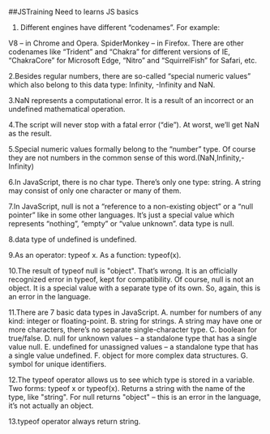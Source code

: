 ##JSTraining
Need to learns JS basics


1. Different engines have different “codenames”. For example:

V8 – in Chrome and Opera.
SpiderMonkey – in Firefox.
There are other codenames like “Trident” and “Chakra” for different versions of IE, “ChakraCore” for Microsoft Edge, “Nitro” and “SquirrelFish” for Safari, etc.

2.Besides regular numbers, there are so-called “special numeric values” which also belong to this data type: Infinity, -Infinity and NaN.

3.NaN represents a computational error. It is a result of an incorrect or an undefined mathematical operation.

4.The script will never stop with a fatal error (“die”). At worst, we’ll get NaN as the result.

5.Special numeric values formally belong to the “number” type. Of course they are not numbers in the common sense of this word.(NaN,Infinity,-Infinity)

6.In JavaScript, there is no char type. There’s only one type: string. A string may consist of only one character or many of them.

7.In JavaScript, null is not a “reference to a non-existing object” or a “null pointer” like in some other languages. It’s just a special value which represents “nothing”, “empty” or “value unknown”. data type is null.

8.data type of undefined is undefined.

9.As an operator: typeof x. As a function: typeof(x).

10.The result of typeof null is "object". That’s wrong. It is an officially recognized error in typeof, kept for compatibility. Of course, null is not an object. 
    It is a special value with a separate type of its own. So, again, this is an error in the language.

11.There are 7 basic data types in JavaScript.
A. number for numbers of any kind: integer or floating-point.
B. string for strings. A string may have one or more characters, there’s no separate single-character type.
C. boolean for true/false.
D. null for unknown values – a standalone type that has a single value null.
E. undefined for unassigned values – a standalone type that has a single value undefined.
F. object for more complex data structures.
G. symbol for unique identifiers.

12.The typeof operator allows us to see which type is stored in a variable.	
Two forms: typeof x or typeof(x).
Returns a string with the name of the type, like "string".
For null returns "object" – this is an error in the language, it’s not actually an object.

13.typeof operator always return string.